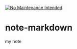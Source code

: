 [![No Maintenance Intended](http://unmaintained.tech/badge.svg)](http://unmaintained.tech/)

# note-markdown
my note
